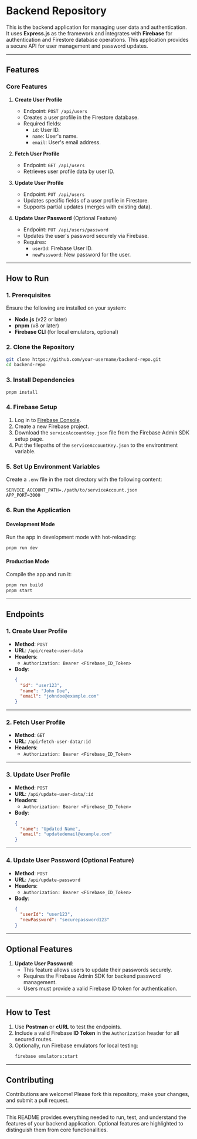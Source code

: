 
# **Backend Repository**

This is the backend application for managing user data and authentication. It uses **Express.js** as the framework and integrates with **Firebase** for authentication and Firestore database operations. This application provides a secure API for user management and password updates.

---

## **Features**

### **Core Features**
1. **Create User Profile**
   - Endpoint: `POST /api/users`
   - Creates a user profile in the Firestore database.
   - Required fields:
     - `id`: User ID.
     - `name`: User's name.
     - `email`: User's email address.

2. **Fetch User Profile**
   - Endpoint: `GET /api/users`
   - Retrieves user profile data by user ID.

3. **Update User Profile**
   - Endpoint: `PUT /api/users`
   - Updates specific fields of a user profile in Firestore.
   - Supports partial updates (merges with existing data).

4. **Update User Password** (Optional Feature)
   - Endpoint: `PUT /api/users/password`
   - Updates the user's password securely via Firebase.
   - Requires:
     - `userId`: Firebase User ID.
     - `newPassword`: New password for the user.

---

## **How to Run**

### **1. Prerequisites**

Ensure the following are installed on your system:
- **Node.js** (v22 or later)
- **pnpm** (v8 or later)
- **Firebase CLI** (for local emulators, optional)

### **2. Clone the Repository**

```bash
git clone https://github.com/your-username/backend-repo.git
cd backend-repo
```

### **3. Install Dependencies**

```bash
pnpm install
```

### **4. Firebase Setup**

1. Log in to [Firebase Console](https://console.firebase.google.com/).
2. Create a new Firebase project.
3. Download the `serviceAccountKey.json` file from the Firebase Admin SDK setup page.
4. Put the filepaths of the `serviceAccountKey.json` to the environtment variable.

### **5. Set Up Environment Variables**

Create a `.env` file in the root directory with the following content:

```env
SERVICE_ACCOUNT_PATH=./path/to/serviceAccount.json
APP_PORT=3000
```

### **6. Run the Application**

#### **Development Mode**
Run the app in development mode with hot-reloading:
```bash
pnpm run dev
```

#### **Production Mode**
Compile the app and run it:
```bash
pnpm run build
pnpm start
```

---

## **Endpoints**

### **1. Create User Profile**
- **Method**: `POST`
- **URL**: `/api/create-user-data`
- **Headers**:
  - `Authorization: Bearer <Firebase_ID_Token>`
- **Body**:
  ```json
  {
    "id": "user123",
    "name": "John Doe",
    "email": "johndoe@example.com"
  }
  ```

---

### **2. Fetch User Profile**
- **Method**: `GET`
- **URL**: `/api/fetch-user-data/:id`
- **Headers**:
  - `Authorization: Bearer <Firebase_ID_Token>`

---

### **3. Update User Profile**
- **Method**: `POST`
- **URL**: `/api/update-user-data/:id`
- **Headers**:
  - `Authorization: Bearer <Firebase_ID_Token>`
- **Body**:
  ```json
  {
    "name": "Updated Name",
    "email": "updatedemail@example.com"
  }
  ```

---

### **4. Update User Password** (Optional Feature)
- **Method**: `POST`
- **URL**: `/api/update-password`
- **Headers**:
  - `Authorization: Bearer <Firebase_ID_Token>`
- **Body**:
  ```json
  {
    "userId": "user123",
    "newPassword": "securepassword123"
  }
  ```

---

## **Optional Features**

1. **Update User Password**:
   - This feature allows users to update their passwords securely.
   - Requires the Firebase Admin SDK for backend password management.
   - Users must provide a valid Firebase ID token for authentication.

---

## **How to Test**

1. Use **Postman** or **cURL** to test the endpoints.
2. Include a valid Firebase **ID Token** in the `Authorization` header for all secured routes.
3. Optionally, run Firebase emulators for local testing:
   ```bash
   firebase emulators:start
   ```

---

## **Contributing**

Contributions are welcome! Please fork this repository, make your changes, and submit a pull request.

---

This README provides everything needed to run, test, and understand the features of your backend application. Optional features are highlighted to distinguish them from core functionalities.
